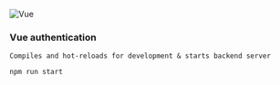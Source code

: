 ![Vue](https://img.shields.io/badge/Vue-006900.svg)


### Vue authentication

`Compiles and hot-reloads for development & starts backend server`

```
npm run start
```



